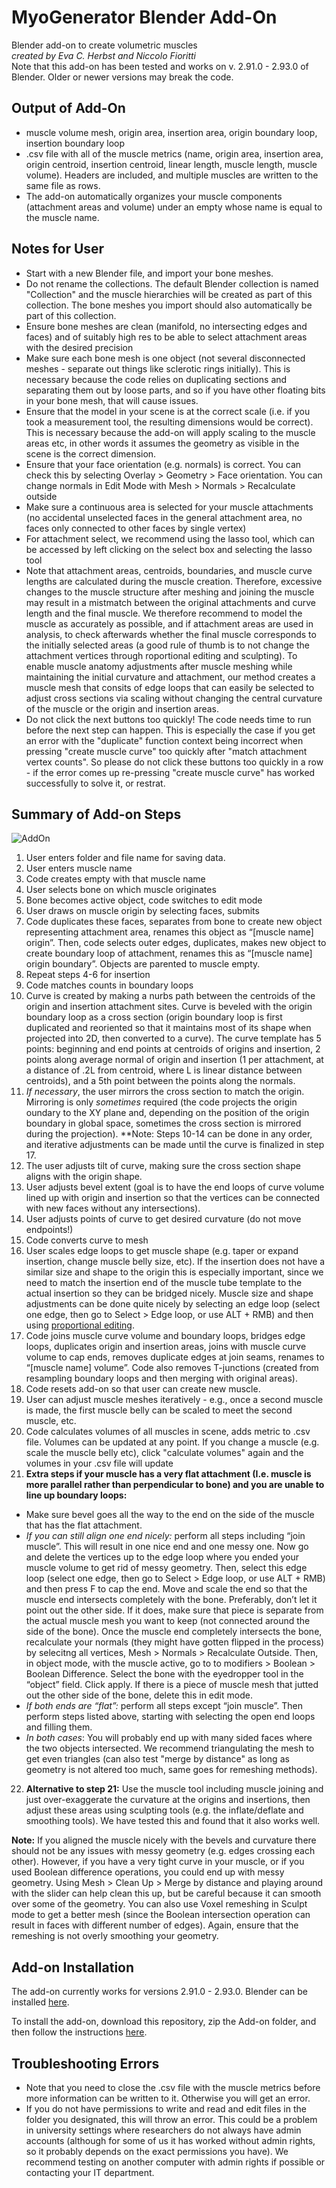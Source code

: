 #  MyoGenerator Blender Add-On
Blender add-on to create volumetric muscles   
*created by Eva C. Herbst and Niccolo Fioritti*  
Note that this add-on has been tested and works on v. 2.91.0 - 2.93.0 of Blender. Older or newer versions may break the code.

## Output of Add-On
- muscle volume mesh, origin area, insertion area, origin boundary loop, insertion boundary loop
- .csv file with all of the muscle metrics (name, origin area, insertion area, origin centroid, insertion centroid, linear length, muscle length, muscle volume). Headers are included, and multiple muscles are written to the same file as rows.
- The add-on automatically organizes your muscle components (attachment areas and volume) under an empty whose name is equal to the muscle name.

## Notes for User
- Start with a new Blender file, and import your bone meshes.
- Do not rename the collections. The default Blender collection is named "Collection" and the muscle hierarchies will be created as part of this collection. The bone meshes you import should also automatically be part of this collection.
- Ensure bone meshes are clean (manifold, no intersecting edges and faces) and of suitably high res to be able to select attachment areas with the desired precision
- Make sure each bone mesh is one object (not several disconnected meshes - separate out things like sclerotic rings initially). This is necessary because the code relies on duplicating sections and separating them out by loose parts, and so if you have other floating bits in your bone mesh, that will cause issues.
- Ensure that the model in your scene is at the correct scale (i.e. if you took a measurement tool, the resulting dimensions would be correct). This is necessary because the add-on will apply scaling to the muscle areas etc, in other words it assumes the geometry as visible in the scene is the correct dimension.
- Ensure that your face orientation (e.g. normals) is correct. You can check this by selecting Overlay > Geometry > Face orientation. You can change normals in Edit Mode with Mesh > Normals > Recalculate outside
- Make sure a continuous area is selected for your muscle attachments (no accidental unselected faces in the general attachment area, no faces only connected to other faces by single vertex)
- For attachment select, we recommend using the lasso tool, which can be accessed by left clicking on the select box and selecting the lasso tool
- Note that attachment areas, centroids, boundaries, and muscle curve lengths are calculated during the muscle creation. Therefore, excessive changes to the muscle structure after meshing and joining the muscle may result in a mistmatch between the original attachments and curve length and the final muscle. We therefore recommend to model the muscle as accurately as possible, and if attachment areas are used in analysis, to check afterwards whether the final muscle corresponds to the initially selected areas (a good rule of thumb is to not change the attachment vertices through  roportional editing and sculpting). To enable muscle anatomy adjustments after muscle meshing while maintaining the initial curvature and attachment, our method creates a muscle mesh that consits of edge loops that can easily be selected to adjust cross sections via scaling without changing the central curvature of the muscle or the origin and insertion areas.
- Do not click the next buttons too quickly! The code needs time to run before the next step can happen. This is especially the case if you get an error with the "duplicate" function context being incorrect when pressing "create muscle curve" too quickly after "match attachment vertex counts". So please do not click these buttons too quickly in a row - if the error comes up re-pressing "create muscle curve" has worked successfully to solve it, or restrat.


## Summary of Add-on Steps

![AddOn](https://github.com/evaherbst/MyoGenerator/blob/main/Myogenerator_Addon_Fig_lowres.png)

1. User enters folder and file name for saving data.
2. User enters muscle name
3. Code creates empty with that muscle name
4. User selects bone on which muscle originates
5. Bone becomes active object, code switches to edit mode
6. User draws on muscle origin by selecting faces, submits 
7. Code duplicates these faces, separates from bone to create new object representing attachment area, renames this object as “[muscle name] origin”. Then, code selects outer edges, duplicates, makes new object to create boundary loop of attachment, renames this as “[muscle name] origin boundary”. Objects are parented to muscle empty.
8. Repeat steps 4-6 for insertion
9. Code matches counts in boundary loops
10. Curve is created by making a nurbs path between the centroids of the origin and insertion attachment sites. Curve is beveled with the origin boundary loop as a cross section (origin boundary loop is first duplicated and reoriented so that it maintains most of its shape when projected into 2D, then converted to a curve). The curve template has 5 points: beginning and end points at centroids of origins and insertion, 2 points along average normal of origin and insertion (1 per attachment, at a distance of .2L from centroid, where L is linear distance between centroids), and a 5th point between the points along the normals.
11. *If necessary*, the user mirrors the cross section to match the origin. Mirroring is only *sometimes* required (the code projects the origin oundary to the XY plane and, depending on the position of the origin boundary in global space, sometimes the cross section is mirrored during the projection). **Note: Steps 10-14 can be done in any order, and iterative adjustments can be made until the curve is finalized in step 17.
12. The user adjusts tilt of curve, making sure the cross section shape aligns with the origin shape.
13. User adjusts bevel extent (goal is to have the end loops of curve volume lined up with origin and insertion so that the vertices can be connected with new faces without any intersections).  
14. User adjusts points of curve to get desired curvature (do not move endpoints!)
15. Code converts curve to mesh
16. User scales edge loops to get muscle shape (e.g. taper or expand insertion, change muscle belly size, etc). If the insertion does not have a similar size and shape to the origin this is especially important, since we need to match the insertion end of the muscle tube template to the actual insertion so they can be bridged nicely. Muscle size and shape adjustments can be done quite nicely by selecting an edge loop (select one edge, then go to Select > Edge loop, or use ALT + RMB) and then using [proportional editing](https://docs.blender.org/manual/en/latest/editors/3dview/controls/proportional_editing.html). 
17. Code joins muscle curve volume and boundary loops, bridges edge loops, duplicates origin and insertion areas, joins with muscle curve volume to cap ends, removes duplicate edges at join seams, renames to “[muscle name] volume”. Code also removes T-junctions (created from resampling boundary loops and then merging with original areas).
18. Code resets add-on so that user can create new muscle.
19. User can adjust muscle meshes iteratively - e.g., once a second muscle is made, the first muscle belly can be scaled to meet the second muscle, etc.
20. Code calculates volumes of all muscles in scene, adds metric to .csv file. Volumes can be updated at any point. If you change a muscle (e.g. scale the muscle belly etc), click "calculate volumes" again and the volumes in your .csv file will update
21.  **Extra steps if your muscle has a very flat attachment (I.e. muscle is more parallel rather than perpendicular to bone) and you are unable to line up boundary loops:**
  - Make sure bevel goes all the way to the end on the side of the muscle that has the flat attachment.
  - *If you can still align one end nicely:* perform all steps including “join muscle”. This will result in one nice end and one messy one. Now go and delete the vertices up to the edge loop where you ended your muscle volume to get rid of messy geometry. Then, select this edge loop (select one edge, then go to Select > Edge loop, or use ALT + RMB) and then press F to cap the end. Move and scale the end so that the muscle end intersects completely with the bone. Preferably, don’t let it point out the other side. If it does, make sure that piece is separate from the actual muscle mesh you want to keep (not connected around the side of the bone). Once the muscle end completely intersects the bone, recalculate your normals (they might have gotten flipped in the process) by selecitng all vertices, Mesh > Normals > Recalculate Outside. Then, in object mode, with the muscle active, go to to modifiers > Boolean > Boolean Difference. Select the bone with the eyedropper tool in the “object” field. Click apply. If there is a piece of muscle mesh that jutted out the other side of the bone, delete this in edit mode. 
  - *If both ends are “flat”:* perform all steps except “join muscle”. Then perform steps listed above, starting with selecting the open end loops and filling them. 
  - *In both cases*: You will probably end up with many sided faces where the two objects intersected. We recommend triangulating the mesh to get even triangles (can also test "merge by distance" as long as geometry is not altered too much, same goes for remeshing methods).
22. **Alternative to step 21:** Use the muscle tool including muscle joining and just over-exaggerate the curvature at the origins and insertions, then adjust these areas using sculpting tools (e.g. the inflate/deflate and smoothing tools). We have tested this and found that it also works well.

**Note:** If you aligned the muscle nicely with the bevels and curvature there should not be any issues with messy geometry (e.g. edges crossing each other). However, if you have a very tight curve in your muscle, or if you used Boolean difference operations, you could end up with messy geometry. Using Mesh > Clean Up > Merge by distance and playing around with the slider can help clean this up, but be careful because it can smooth over some of the geometry. You can also use Voxel remeshing in Sculpt mode to get a better mesh (since the Boolean intersection operation can result in faces with different number of edges). Again, ensure that the remeshing is not overly smoothing your geometry.


 
## Add-on Installation
 
 The add-on currently works for versions 2.91.0 - 2.93.0. Blender can be installed [here](https://www.blender.org/).
 
 To install the add-on, download this repository, zip the Add-on folder, and then follow the instructions [here](https://docs.blender.org/manual/en/latest/editors/preferences/addons.html).
 
 ## Troubleshooting Errors
 
 - Note that you need to close the .csv file with the muscle metrics before more information can be written to it. Otherwise you will get an error.
 - If you do not have permissions to write and read and edit files in the folder you designated, this will throw an error. This could be a problem in university settings where researchers do not always have admin accounts (although for some of us it has worked without admin rights, so it probably depends on the exact permissions you have). We recommend testing on another computer with admin rights if possible or contacting your IT department. 
 
